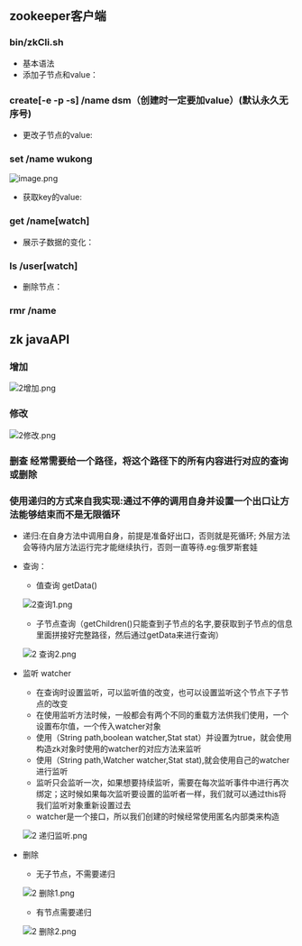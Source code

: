 ## zookeeper客户端
### bin/zkCli.sh 
* 基本语法
* 添加子节点和value：

### create[-e -p -s] /name dsm（创建时一定要加value）(默认永久无序号)
* 更改子节点的value:
### set /name wukong
	
![image.png](https://upload-images.jianshu.io/upload_images/14466577-350fa47ebec5a705.png?imageMogr2/auto-orient/strip%7CimageView2/2/w/1240)
	
* 获取key的value:
	
### get /name[watch]
	
* 展示子数据的变化：
	
### ls /user[watch]
* 删除节点：
	
### rmr /name

## zk javaAPI
### 增加

![2增加.png](https://upload-images.jianshu.io/upload_images/14466577-460ca50a9434b4c8.png?imageMogr2/auto-orient/strip%7CimageView2/2/w/1240)
	
### 修改

![2修改.png](https://upload-images.jianshu.io/upload_images/14466577-ed5f0e108447e008.png?imageMogr2/auto-orient/strip%7CimageView2/2/w/1240)

### 删查 经常需要给一个路径，将这个路径下的所有内容进行对应的查询或删除
### 使用递归的方式来自我实现:通过不停的调用自身并设置一个出口让方法能够结束而不是无限循环

* 递归:在自身方法中调用自身，前提是准备好出口，否则就是死循环;
外层方法会等待内层方法运行完才能继续执行，否则一直等待.eg:俄罗斯套娃

* 查询： 
	* 值查询 getData()
	
	![2查询1.png](https://upload-images.jianshu.io/upload_images/14466577-5c4dad9c5232a02e.png?imageMogr2/auto-orient/strip%7CimageView2/2/w/1240)
	
	* 子节点查询（getChildren()只能查到子节点的名字,要获取到子节点的信息里面拼接好完整路径，然后通过getData来进行查询）
	
	![2 查询2.png](https://upload-images.jianshu.io/upload_images/14466577-0fc07eafab382c73.png?imageMogr2/auto-orient/strip%7CimageView2/2/w/1240)
	
* 监听 watcher
	* 在查询时设置监听，可以监听值的改变，也可以设置监听这个节点下子节点的改变
	* 在使用监听方法时候，一般都会有两个不同的重载方法供我们使用，一个设置布尔值，一个传入watcher对象	
	* 使用（String path,boolean watcher,Stat stat）并设置为true，就会使用构造zk对象时使用的watcher的对应方法来监听
	* 使用（String path,Watcher watcher,Stat stat),就会使用自己的watcher进行监听
	* 监听只会监听一次，如果想要持续监听，需要在每次监听事件中进行再次绑定；这时候如果每次监听要设置的监听者一样，我们就可以通过this将我们监听对象重新设置过去
	* watcher是一个接口，所以我们创建的时候经常使用匿名内部类来构造

	![2 递归监听.png](https://upload-images.jianshu.io/upload_images/14466577-39c1ce72316c3967.png?imageMogr2/auto-orient/strip%7CimageView2/2/w/1240)

* 删除
	* 无子节点，不需要递归
	
	![2 删除1.png](https://upload-images.jianshu.io/upload_images/14466577-49f1f6559bbe65dd.png?imageMogr2/auto-orient/strip%7CimageView2/2/w/1240)
	
	* 有节点需要递归
	
	![2 删除2.png](https://upload-images.jianshu.io/upload_images/14466577-e5626bbe074844ca.png?imageMogr2/auto-orient/strip%7CimageView2/2/w/1240)



